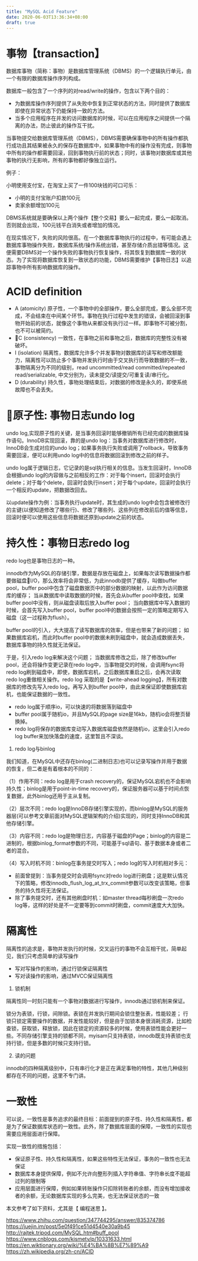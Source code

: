 ```yaml
---
title: "MySQL Acid Feature"
date: 2020-06-03T13:36:34+08:00
draft: true
---
```



# 事物【transaction】

数据库事物（简称：事物）是数据库管理系统（DBMS）的一个逻辑执行单元，由一个有限的数据库操作序列构成。

数据库一般包含了一个序列的对read/write的操作，包含以下两个目的：

* 为数据库操作序列提供了从失败中恢复到正常状态的方法，同时提供了数据库即使在异常状态下仍能保持一致的方法。
* 当多个应用程序在并发的访问数据库的时候，可以在应用程序之间提供一个隔离的办法，防止彼此的操作互干扰。

当事物提交给数据库管理系统（DBMS），DBMS需要确保事物中的所有操作都执行成功且其结果被永久的保存在数据库中，如果事物中有的操作没有完成，则事物中所有的操作都需要回滚，回到事物执行前的状态；同时，该事物对数据库或其他事物的执行无影响，所有的事物都好像独立运行。

例子：

小明使用支付宝，在淘宝上买了一件100块钱的可口可乐：

* 小明的支付宝账户扣款100元
* 卖家余额增加100元

DBMS系统就是要确保以上两个操作【整个交易】要么一起完成，要么一起取消。否则就会出现，100元钱平白消失或者增加的情况。

在现实情况下，失败的风险很高。在一个数据库事物执行的过程中，有可能会遇上数据库事物操作失败，数据库系统/操作系统出错，甚至存储介质出错等情况。这便需要DBMS对一个操作失败的事物执行恢复操作，将其恢复到数据库一致的状态。为了实现将数据库恢复到一致状态的功能，DBMS需要维护【事物日志】以追踪事物中所有影响数据库的操作。

#  ACID definition

* A (atomicity) 原子性，一个事物中的全部操作，要么全部完成，要么全部不完成，不会结束在中间某个环节。事物在执行过程中发生的错误，会被回滚到事物开始前的状态，就像这个事物从来都没有执行过一样。即事物不可被分割，也不可以被简约。
* C (consistency) 一致性，在事物之前和事物之后，数据库的完整性没有被破坏。
* I (isolation) 隔离性，数据库允许多个并发事物对数据库的读写和修改额能力，隔离性可以防止多个事物并发执行时由于交叉执行而导致数据的不一致，事物隔离分为不同的级别，read uncommitted/read committed/repeated read/serializable, 中文分别为，读未提交/读提交/可重复读/串行化。
* D (durability) 持久性，事物处理结束后，对数据的修改是永久的，即使系统故障也不会丢失。


# 原子性: 事物日志undo log

undo log,实现原子性的关键，是当事务回滚时能够撤销所有已经完成的数据库操作语句。InnoDB实现回滚，靠的是undo log：当事务对数据库进行修改时，InnoDB会生成对应的undo log；如果事务执行失败或调用了rollback，导致事务需要回滚，便可以利用undo log中的信息将数据回滚到修改之前的样子。

undo log属于逻辑日志，它记录的是sql执行相关的信息。当发生回滚时，InnoDB会根据undo log的内容做与之前相反的工作：对于每个insert，回滚时会执行delete；对于每个delete，回滚时会执行insert；对于每个update，回滚时会执行一个相反的update，把数据改回去。

以update操作为例：当事务执行update时，其生成的undo log中会包含被修改行的主键(以便知道修改了哪些行)、修改了哪些列、这些列在修改前后的值等信息，回滚时便可以使用这些信息将数据还原到update之前的状态。


# 持久性：事物日志redo log

redo log也是事物日志的一种。

innodb作为MySQL的存储引擎，数据是存放在磁盘上，如果每次读写数据操作都要做磁盘I/O，那么效率将会非常低，为此innodb提供了缓存，叫做buffer pool，buffer pool中包含了磁盘数据页中的部分数据的映射，以此作为访问数据库的缓存； 当从数据库中读取数据的时候，首先会从buffer pool中查找，如果buffer pool中没有，则从磁盘读取后放入buffer pool； 当向数据库中写入数据的时候，会首先写入buffer pool，buffer pool中的数据会按照一定的策略定期写入磁盘（这一过程称为flush）。

buffer pool的引入，大大提高了读写数据库的效率，但是也带来了新的问题； 如果数据库宕机，而此时buffer pool中的数据未刷到磁盘中，就会造成数据丢失，数据库事物的持久性就无法保证。

于是，引入redo log来解决这个问题； 当数据库修改之后，除了修改buffer pool，还会将操作变更记录在redo log中，当事物提交的时候，会调用fsync将redo log刷到磁盘中，即使，数据库宕机，之后数据库重启之后，会再次读取redo log重做相关操作。redo log 采取的是【write-ahead logging】，所有对数据库的修改先写入redo log，再写入到buffer pool中，由此来保证即使数据库宕机，也能保证数据的一致性。

* redo log属于顺序io，可以快速的将数据落到磁盘中
* buffer pool属于随机io，并且MySQL的page size是16kb，随机io会将整页替换掉。
* redo log将保存的数据库变动写入数据库磁盘依然是随机io，这里会引入redo log buffer来加快落盘的速度，这里暂且不深谈。

1. redo log与binlog

我们知道，在MySQL中还存在binlog(二进制日志)也可以记录写操作并用于数据的恢复，但二者是有着根本的不同的：

（1）作用不同：redo log是用于crash recovery的，保证MySQL宕机也不会影响持久性；binlog是用于point-in-time recovery的，保证服务器可以基于时间点恢复数据，此外binlog还用于主从复制。

（2）层次不同：redo log是InnoDB存储引擎实现的，而binlog是MySQL的服务器层(可以参考文章前面对MySQL逻辑架构的介绍)实现的，同时支持InnoDB和其他存储引擎。

（3）内容不同：redo log是物理日志，内容基于磁盘的Page；binlog的内容是二进制的，根据binlog_format参数的不同，可能基于sql语句、基于数据本身或者二者的混合。

（4）写入时机不同：binlog在事务提交时写入；redo log的写入时机相对多元：

* 前面曾提到：当事务提交时会调用fsync对redo log进行刷盘；这是默认情况下的策略，修改innodb_flush_log_at_trx_commit参数可以改变该策略，但事务的持久性将无法保证。
* 除了事务提交时，还有其他刷盘时机：如master thread每秒刷盘一次redo log等，这样的好处是不一定要等到commit时刷盘，commit速度大大加快。




# 隔离性

隔离性的追求是，事物并发执行的时候，交叉运行的事物不会互相干扰，简单起见，我们只考虑简单的读写操作

* 写对写操作的影响，通过行锁保证隔离性
* 写对读操作的影响，通过MVCC保证隔离性


1. 锁机制

隔离性同一时刻只能有一个事物对数据进行写操作，innodb通过锁机制来保证。

锁分为表锁，行锁，间隙锁。表锁在并发执行期间会锁住整张表，性能较差； 行锁只锁定需要操作的数据，并发性能较好，但是由于加锁本身很消耗资源，比如检查锁，获取锁，释放锁，因此在锁定的资源较多的时候，使用表锁性能会更好一些。不同存储引擎支持的锁都不同，myisam只支持表锁，innodb既支持表锁也支持行锁，但是多数的时候只支持行锁。


2. 读的问题

innodb的四种隔离级别中，只有串行化才是正在满足事物的特性，其他几种级别都存在不同的问题，这里不专门讲。


# 一致性

可以说，一致性是事务追求的最终目标：前面提到的原子性、持久性和隔离性，都是为了保证数据库状态的一致性。此外，除了数据库层面的保障，一致性的实现也需要应用层面进行保障。

实现一致性的措施包括：

* 保证原子性、持久性和隔离性，如果这些特性无法保证，事务的一致性也无法保证
* 数据库本身提供保障，例如不允许向整形列插入字符串值、字符串长度不能超过列的限制等
* 应用层面进行保障，例如如果转账操作只扣除转账者的余额，而没有增加接收者的余额，无论数据库实现的多么完美，也无法保证状态的一致


本文参考了如下资料，尤其是【 编程迷思 】。



https://www.zhihu.com/question/347744295/answer/835374786
https://juejin.im/post/5e0f491ce51d4540e30a9b45
http://rajtek.tripod.com/MySQL.htm#buff_pool
https://www.cnblogs.com/kismetv/p/10331633.html
https://en.wiktionary.org/wiki/%E4%BA%8B%E7%89%A9
https://zh.wikipedia.org/zh-cn/ACID